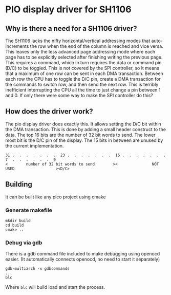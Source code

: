 # PIO display driver for SH1106

## Why is there a need for a SH1106 driver?
The SH1106 lacks the nifty horizontal/vertical addressing modes that
auto-increments the row when the end of the column is reached and vice
versa. This leaves only the less advanced page addressing mode where
each page has to be explicitly selected after finishing writing the
previous page. This requires a command, which in turn requires the
data or command pin (D/C) to be toggled. This is not covered by the
SPI controller, so it means that a maximum of one row can be sent in
each DMA transaction. Between each row the CPU has to toggle the D/C
pin, create a DMA transaction for the commands to switch row, and then
send the next row. This is terribly inefficient interrupting the CPU
all the time to just change a pin between 1 and 0. If only there were
some way to make the SPI controller do this?

## How does the driver work?
The pio display driver does exactly this. It allows setting the D/C
bit within the DMA transaction. This is done by adding a small header
construct to the data. The top 16 bits are the number of 32 bit words
to send. The lower most bit is the D/C pin of the display. The 15 bits
in between are unused by the current implementation.

```
31 .  .  .  .  .  .  .  23 .  .  .  .  .  .  .  15 .  .  .  .  .  .  .  7  .  .  .  .  .  .  0
<        number of 32 bit words to send        ><               NOT USED                  ><D/C>

```

## Building

It can be built like any pico project using cmake

### Generate makefile
```
mkdir build
cd build
cmake ..
```

### Debug via gdb

There is a gdb command file included to make debugging using openocd
easier. (It automatically connects openocd, no need to start it
separately)

```
gdb-multiarch -x gdbcommands
...
blc
```

Where `blc` will build load and start the process.
